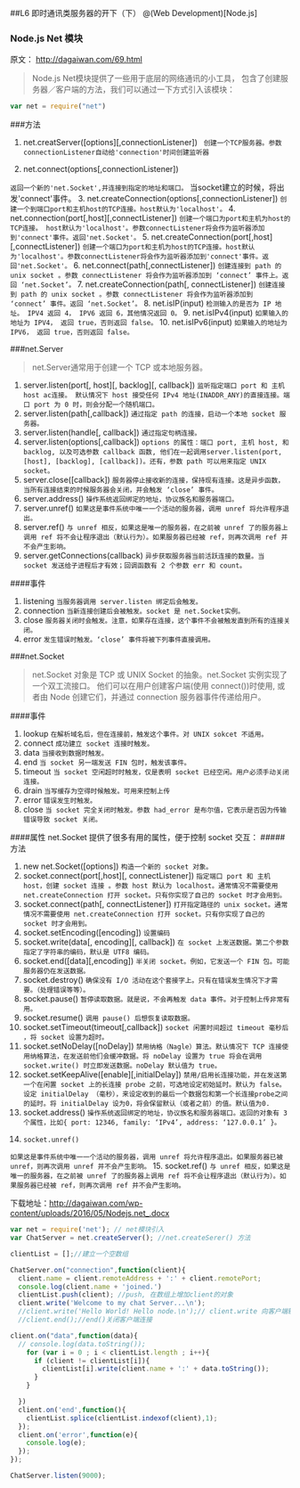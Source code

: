 ##L6 即时通讯类服务器的开下（下）
@(Web Development)[Node.js]
### Node.js Net 模块

原文： http://dagaiwan.com/69.html

> Node.js Net模块提供了一些用于底层的网络通讯的小工具， 包含了创建服务器／客户端的方法，我们可以通过一下方式引入该模块：
```javascript
var net = require("net")
```

###方法

1. net.creatServer([options][,connectionListener])
` 创建一个TCP服务器。参数connectionListener自动给'connection'时间创建监听器`

2.	 net.connect(options[,connectionListener])

`返回一个新的'net.Socket',并连接到指定的地址和端口。`
当socket建立的时候，将出发'connect'事件。
3. net.createConnection(options[,connectionListener])
`创建一个到端口port和主机host的TCP连接。host默认为'localhost'。`
4. net.connection(port[,host][,connectListener])
`创建一个端口为port和主机为host的TCP连接。 host默认为'localhost'。参数connectListener将会作为监听器添加到'connect'事件。返回'net.Socket'。`
5. net.createConnection(port[,host][,connectListener])
`创建一个端口为port和主机为host的TCP连接。host默认为'localhost'。参数connectListener将会作为监听器添加到'connect'事件。返回'net.Socket'。`
6. net.connect(path[,connectListener])
`创建连接到 path 的 unix socket 。参数 connectListener 将会作为监听器添加到 ‘connect’ 事件上。返回 ‘net.Socket’。`
7. net.createConnection(path[, connectListener])
`创建连接到 path 的 unix socket 。参数 connectListener 将会作为监听器添加到 ‘connect’ 事件。返回 ‘net.Socket’。`
8. net.isIP(input)
`检测输入的是否为 IP 地址。 IPV4 返回 4， IPV6 返回 6，其他情况返回 0。`
9. net.isIPv4(input)
`如果输入的地址为 IPV4， 返回 true，否则返回 false。`
10. 	net.isIPv6(input)
`如果输入的地址为 IPV6， 返回 true，否则返回 false。`


###net.Server
> net.Server通常用于创建一个 TCP 或本地服务器。

1. server.listen(port[, host][, backlog][, callback])
`监听指定端口 port 和 主机 host ac连接。 默认情况下 host 接受任何 IPv4 地址(INADDR_ANY)的直接连接。端口 port 为 0 时，则会分配一个随机端口。`
2. server.listen(path[,callback])
`通过指定 path 的连接，启动一个本地 socket 服务器。` 
3. server.listen(handle[, callback])
`通过指定句柄连接。`
4. server.listen(options[,callback])
`options 的属性：端口 port, 主机 host, 和 backlog, 以及可选参数 callback 函数, 他们在一起调用server.listen(port, [host], [backlog],
[callback])。还有，参数 path 可以用来指定 UNIX socket。`
5. server.close([callback])
`服务器停止接收新的连接，保持现有连接。这是异步函数，当所有连接结束的时候服务器会关闭，并会触发 ‘close’ 事件。` 
6. server.address()
`操作系统返回绑定的地址，协议族名和服务器端口。` 
7. server.unref()
`如果这是事件系统中唯一一个活动的服务器，调用 unref 将允许程序退出。`
8. server.ref()
`与 unref 相反，如果这是唯一的服务器，在之前被 unref 了的服务器上调用 ref 将不会让程序退出（默认行为）。如果服务器已经被 ref，则再次调用 ref 并不会产生影响。` 
9. server.getConnections(callback)
`异步获取服务器当前活跃连接的数量。当 socket 发送给子进程后才有效；回调函数有 2 个参数 err 和 count。`

####事件

1. listening
`当服务器调用 server.listen 绑定后会触发。`
2. connection
`当新连接创建后会被触发。socket 是 net.Socket实例。`
3. close 
`服务器关闭时会触发。注意，如果存在连接，这个事件不会被触发直到所有的连接关闭。`
4. error
`发生错误时触发。‘close’ 事件将被下列事件直接调用。`

###net.Socket
> net.Socket 对象是 TCP 或 UNIX Socket 的抽象。net.Socket 实例实现了一个双工流接口。
他们可以在用户创建客户端(使用 connect())时使用, 或者由 Node 创建它们，并通过 connection 服务器事件传递给用户。

####事件
 1. lookup
`在解析域名后，但在连接前，触发这个事件。对 UNIX sokcet 不适用。`
 2. connect
 `成功建立 socket 连接时触发。`
 3. data
 `当接收到数据时触发。`
 4. end
 `当 socket 另一端发送 FIN 包时，触发该事件。`
 5. timeout
 `当 socket 空闲超时时触发，仅是表明 socket 已经空闲。用户必须手动关闭连接。`
 6. drain
 `当写缓存为空得时候触发。可用来控制上传`
 7. error
 `错误发生时触发。`
 8. close
 `当 socket 完全关闭时触发。参数 had_error 是布尔值，它表示是否因为传输错误导致 socket 关闭。`

####属性
net.Socket 提供了很多有用的属性，便于控制 socket 交互：
#####方法

1. new net.Socket([options])
`构造一个新的 socket 对象。`
2. socket.connect(port[,host][, connectListener])
`指定端口 port 和 主机 host，创建 socket 连接 。参数 host 默认为 localhost。通常情况不需要使用 net.createConnection 打开 socket。只有你实现了自己的 socket 时才会用到。`
3. socket.connect(path[, connectListener])
`打开指定路径的 unix socket。通常情况不需要使用 net.createConnection 打开 socket。只有你实现了自己的 socket 时才会用到。`
4. socket.setEncoding([encoding])
`设置编码`
5. socket.write(data[, encoding][, callback])
`在 socket 上发送数据。第二个参数指定了字符串的编码，默认是 UTF8 编码。`
6. socket.end([data][,encoding])
`半关闭 socket。例如，它发送一个 FIN 包。可能服务器仍在发送数据。`
7. 	socket.destroy()
`确保没有 I/O 活动在这个套接字上。只有在错误发生情况下才需要。（处理错误等等）。`
8. socket.pause()
`暂停读取数据。就是说，不会再触发 data 事件。对于控制上传非常有用。`
9. socket.resume()
`调用 pause() 后想恢复读取数据。`
10. socket.setTimeout(timeout[,callback])
`socket 闲置时间超过 timeout 毫秒后 ，将 socket 设置为超时。`
11. socket.setNoDelay([noDelay])
`禁用纳格（Nagle）算法。默认情况下 TCP 连接使用纳格算法，在发送前他们会缓冲数据。将 noDelay 设置为 true 将会在调用 socket.write() 时立即发送数据。noDelay 默认值为 true。`
12. socket.setKeepAlive([enable][,initialDelay])
`禁用/启用长连接功能，并在发送第一个在闲置 socket 上的长连接 probe 之前，可选地设定初始延时。默认为 false。 设定 initialDelay （毫秒），来设定收到的最后一个数据包和第一个长连接probe之间的延时。将 initialDelay 设为0，将会保留默认（或者之前）的值。默认值为0.`
13. socket.address()
`操作系统返回绑定的地址，协议族名和服务器端口。返回的对象有 3 个属性，比如{ port: 12346, family: ‘IPv4’, address: ‘127.0.0.1’ }。`
14. 	socket.unref()
`如果这是事件系统中唯一一个活动的服务器，调用 unref 将允许程序退出。如果服务器已被 unref，则再次调用 unref 并不会产生影响。`
15. socket.ref()
`与 unref 相反，如果这是唯一的服务器，在之前被 unref 了的服务器上调用 ref 将不会让程序退出（默认行为）。如果服务器已经被 ref，则再次调用 ref 并不会产生影响。`

下载地址：http://dagaiwan.com/wp-content/uploads/2016/05/Nodejs.net_.docx


```javascript
var net = require('net'); // net模块引入
var ChatServer = net.createServer(); //net.createSerer() 方法

clientList = [];//建立一个空数组

ChatServer.on("connection",function(client){
  client.name = client.remoteAddress + ':' + client.remotePort;
  console.log(client.name + 'joined.')
  clientList.push(client); //push, 在数组上增加client的对象
  client.write('Welcome to my chat Server...\n');
  //client.write('Hello World! Hello node.\n');// client.write 向客户端输出内容
  //client.end();//end()关闭客户端连接

client.on("data",function(data){
  // console.log(data.toString());
    for (var i = 0 ; i < clientList.length ; i++){
      if (client != clientList[i]){
        clientList[i].write(client.name + ':' + data.toString());
      }
    }

  })
  client.on('end',function(){
    clientList.splice(clientList.indexof(client),1);
  });
  client.on('error',function(e){
    console.log(e);
  });
});

ChatServer.listen(9000);

```
